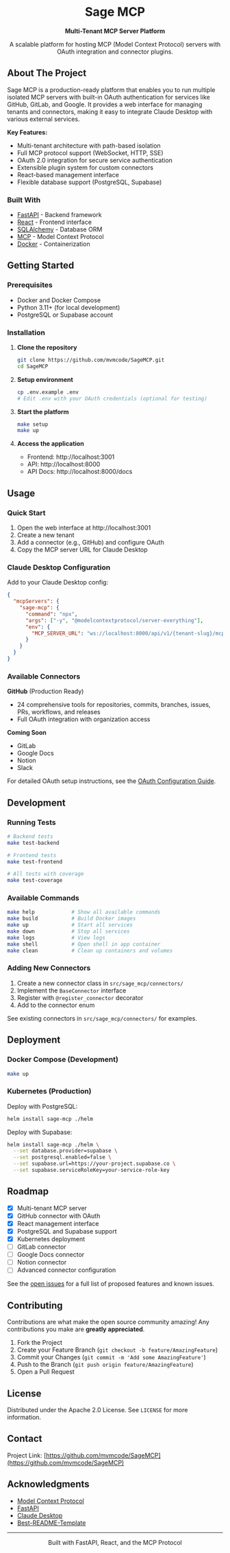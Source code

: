 <div align="center">
  <h1>Sage MCP</h1>
  <p>
    <strong>Multi-Tenant MCP Server Platform</strong>
  </p>
  <p>
    A scalable platform for hosting MCP (Model Context Protocol) servers with OAuth integration and connector plugins.
  </p>
</div>

## About The Project

Sage MCP is a production-ready platform that enables you to run multiple isolated MCP servers with built-in OAuth authentication for services like GitHub, GitLab, and Google. It provides a web interface for managing tenants and connectors, making it easy to integrate Claude Desktop with various external services.

**Key Features:**
- Multi-tenant architecture with path-based isolation
- Full MCP protocol support (WebSocket, HTTP, SSE)
- OAuth 2.0 integration for secure service authentication
- Extensible plugin system for custom connectors
- React-based management interface
- Flexible database support (PostgreSQL, Supabase)

### Built With

* [FastAPI](https://fastapi.tiangolo.com/) - Backend framework
* [React](https://reactjs.org/) - Frontend interface
* [SQLAlchemy](https://www.sqlalchemy.org/) - Database ORM
* [MCP](https://modelcontextprotocol.io/) - Model Context Protocol
* [Docker](https://www.docker.com/) - Containerization

## Getting Started

### Prerequisites

- Docker and Docker Compose
- Python 3.11+ (for local development)
- PostgreSQL or Supabase account

### Installation

1. **Clone the repository**
   ```bash
   git clone https://github.com/mvmcode/SageMCP.git
   cd SageMCP
   ```

2. **Setup environment**
   ```bash
   cp .env.example .env
   # Edit .env with your OAuth credentials (optional for testing)
   ```

3. **Start the platform**
   ```bash
   make setup
   make up
   ```

4. **Access the application**
   - Frontend: http://localhost:3001
   - API: http://localhost:8000
   - API Docs: http://localhost:8000/docs

## Usage

### Quick Start

1. Open the web interface at http://localhost:3001
2. Create a new tenant
3. Add a connector (e.g., GitHub) and configure OAuth
4. Copy the MCP server URL for Claude Desktop

### Claude Desktop Configuration

Add to your Claude Desktop config:

```json
{
  "mcpServers": {
    "sage-mcp": {
      "command": "npx",
      "args": ["-y", "@modelcontextprotocol/server-everything"],
      "env": {
        "MCP_SERVER_URL": "ws://localhost:8000/api/v1/{tenant-slug}/mcp"
      }
    }
  }
}
```

### Available Connectors

**GitHub** (Production Ready)
- 24 comprehensive tools for repositories, commits, branches, issues, PRs, workflows, and releases
- Full OAuth integration with organization access

**Coming Soon**
- GitLab
- Google Docs
- Notion
- Slack

For detailed OAuth setup instructions, see the [OAuth Configuration Guide](.github/docs/oauth-setup.md).

## Development

### Running Tests

```bash
# Backend tests
make test-backend

# Frontend tests
make test-frontend

# All tests with coverage
make test-coverage
```

### Available Commands

```bash
make help            # Show all available commands
make build           # Build Docker images
make up              # Start all services
make down            # Stop all services
make logs            # View logs
make shell           # Open shell in app container
make clean           # Clean up containers and volumes
```

### Adding New Connectors

1. Create a new connector class in `src/sage_mcp/connectors/`
2. Implement the `BaseConnector` interface
3. Register with `@register_connector` decorator
4. Add to the connector enum

See existing connectors in `src/sage_mcp/connectors/` for examples.

## Deployment

### Docker Compose (Development)
```bash
make up
```

### Kubernetes (Production)

Deploy with PostgreSQL:
```bash
helm install sage-mcp ./helm
```

Deploy with Supabase:
```bash
helm install sage-mcp ./helm \
  --set database.provider=supabase \
  --set postgresql.enabled=false \
  --set supabase.url=https://your-project.supabase.co \
  --set supabase.serviceRoleKey=your-service-role-key
```

## Roadmap

- [x] Multi-tenant MCP server
- [x] GitHub connector with OAuth
- [x] React management interface
- [x] PostgreSQL and Supabase support
- [x] Kubernetes deployment
- [ ] GitLab connector
- [ ] Google Docs connector
- [ ] Notion connector
- [ ] Advanced connector configuration

See the [open issues](https://github.com/mvmcode/SageMCP/issues) for a full list of proposed features and known issues.

## Contributing

Contributions are what make the open source community amazing! Any contributions you make are **greatly appreciated**.

1. Fork the Project
2. Create your Feature Branch (`git checkout -b feature/AmazingFeature`)
3. Commit your Changes (`git commit -m 'Add some AmazingFeature'`)
4. Push to the Branch (`git push origin feature/AmazingFeature`)
5. Open a Pull Request

## License

Distributed under the Apache 2.0 License. See `LICENSE` for more information.

## Contact

Project Link: [https://github.com/mvmcode/SageMCP](https://github.com/mvmcode/SageMCP)

## Acknowledgments

* [Model Context Protocol](https://modelcontextprotocol.io/)
* [FastAPI](https://fastapi.tiangolo.com/)
* [Claude Desktop](https://claude.ai/)
* [Best-README-Template](https://github.com/othneildrew/Best-README-Template)

---

<div align="center">
  Built with FastAPI, React, and the MCP Protocol
</div>
